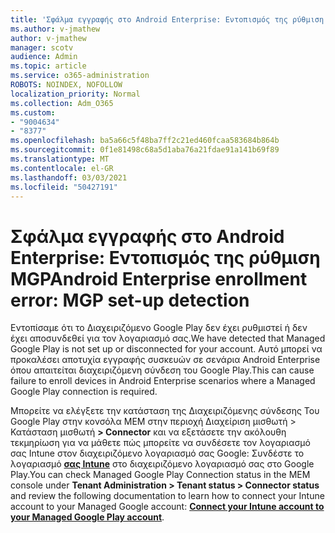 ```yaml
---
title: 'Σφάλμα εγγραφής στο Android Enterprise: Εντοπισμός της ρύθμιση MGP'
ms.author: v-jmathew
author: v-jmathew
manager: scotv
audience: Admin
ms.topic: article
ms.service: o365-administration
ROBOTS: NOINDEX, NOFOLLOW
localization_priority: Normal
ms.collection: Adm_O365
ms.custom:
- "9004634"
- "8377"
ms.openlocfilehash: ba5a66c5f48ba7ff2c21ed460fcaa583684b864b
ms.sourcegitcommit: 0f1e81498c68a5d1aba76a21fdae91a141b69f89
ms.translationtype: MT
ms.contentlocale: el-GR
ms.lasthandoff: 03/03/2021
ms.locfileid: "50427191"
---
```

# <a name="android-enterprise-enrollment-error-mgp-set-up-detection"></a><span data-ttu-id="255e2-102">Σφάλμα εγγραφής στο Android Enterprise: Εντοπισμός της ρύθμιση MGP</span><span class="sxs-lookup"><span data-stu-id="255e2-102">Android Enterprise enrollment error: MGP set-up detection</span></span>

<span data-ttu-id="255e2-103">Εντοπίσαμε ότι το Διαχειριζόμενο Google Play δεν έχει ρυθμιστεί ή δεν έχει αποσυνδεθεί για τον λογαριασμό σας.</span><span class="sxs-lookup"><span data-stu-id="255e2-103">We have detected that Managed Google Play is not set up or disconnected for your account.</span></span> <span data-ttu-id="255e2-104">Αυτό μπορεί να προκαλέσει αποτυχία εγγραφής συσκευών σε σενάρια Android Enterprise όπου απαιτείται διαχειριζόμενη σύνδεση του Google Play.</span><span class="sxs-lookup"><span data-stu-id="255e2-104">This can cause failure to enroll devices in Android Enterprise scenarios where a Managed Google Play connection is required.</span></span>

<span data-ttu-id="255e2-105">Μπορείτε να ελέγξετε την κατάσταση της Διαχειριζόμενης σύνδεσης Του Google Play στην κονσόλα MEM στην περιοχή Διαχείριση μισθωτή > Κατάσταση μισθωτή **> Connector** και να εξετάσετε την ακόλουθη τεκμηρίωση για να μάθετε πώς μπορείτε να συνδέσετε τον λογαριασμό σας Intune στον διαχειριζόμενο λογαριασμό σας Google: Συνδέστε το λογαριασμό **[σας Intune](https://docs.microsoft.com/mem/intune/enrollment/connect-intune-android-enterprise)** στο διαχειριζόμενο λογαριασμό σας στο Google Play.</span><span class="sxs-lookup"><span data-stu-id="255e2-105">You can check Managed Google Play Connection status in the MEM console under **Tenant Administration > Tenant status > Connector status** and review the following documentation to learn how to connect your Intune account to your Managed Google account: **[Connect your Intune account to your Managed Google Play account](https://docs.microsoft.com/mem/intune/enrollment/connect-intune-android-enterprise)**.</span></span>
